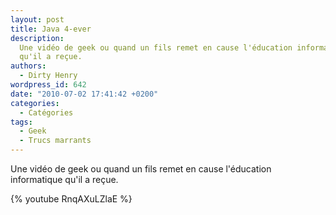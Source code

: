 ```yaml
---
layout: post
title: Java 4-ever
description:
  Une vidéo de geek ou quand un fils remet en cause l'éducation informatique
  qu'il a reçue.
authors:
  - Dirty Henry
wordpress_id: 642
date: "2010-07-02 17:41:42 +0200"
categories:
  - Catégories
tags:
  - Geek
  - Trucs marrants
---
```


Une vidéo de geek ou quand un fils remet en cause l'éducation informatique qu'il
a reçue.

{% youtube RnqAXuLZlaE %}
